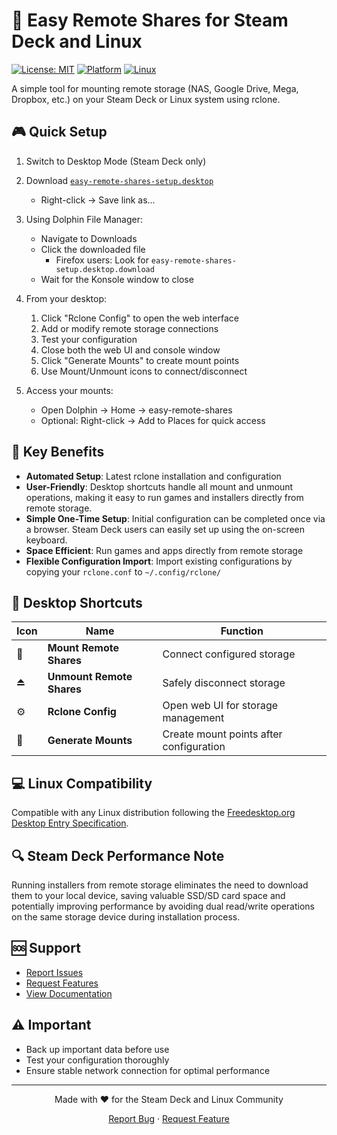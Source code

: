 # 🚀 Easy Remote Shares for Steam Deck and Linux

[![License: MIT](https://img.shields.io/badge/License-MIT-yellow.svg)](https://opensource.org/licenses/MIT)
[![Platform](https://img.shields.io/badge/Platform-Steam%20Deck-000000?style=flat&logo=steam&logoColor=white)](https://www.steamdeck.com/)
[![Linux](https://img.shields.io/badge/Linux-FCC624?style=flat&logo=linux&logoColor=black)](https://www.linux.org/)

A simple tool for mounting remote storage (NAS, Google Drive, Mega, Dropbox, etc.) on your Steam Deck or Linux system using rclone.

## 🎮 Quick Setup

1. Switch to Desktop Mode (Steam Deck only)
2. Download [`easy-remote-shares-setup.desktop`](https://github.com/tornadox/Easy-Remote-Shares/raw/refs/heads/main/desktop/easy-remote-shares-setup.desktop)
   - Right-click → Save link as...
3. Using Dolphin File Manager:
   - Navigate to Downloads
   - Click the downloaded file
     - Firefox users: Look for `easy-remote-shares-setup.desktop.download`
   - Wait for the Konsole window to close
4. From your desktop:
   1. Click "Rclone Config" to open the web interface
   2. Add or modify remote storage connections
   3. Test your configuration
   4. Close both the web UI and console window
   5. Click "Generate Mounts" to create mount points
   6. Use Mount/Unmount icons to connect/disconnect

5. Access your mounts:
   - Open Dolphin → Home → easy-remote-shares
   - Optional: Right-click → Add to Places for quick access

## 💫 Key Benefits

- **Automated Setup**: Latest rclone installation and configuration
- **User-Friendly**: Desktop shortcuts handle all mount and unmount operations, making it easy to run games and installers directly from remote storage.
- **Simple One-Time Setup**: Initial configuration can be completed once via a browser. Steam Deck users can easily set up using the on-screen keyboard.
- **Space Efficient**: Run games and apps directly from remote storage
- **Flexible Configuration Import**: Import existing configurations by copying your `rclone.conf` to `~/.config/rclone/`

## 🎯 Desktop Shortcuts

| Icon | Name | Function |
|------|------|----------|
| 🔌 | **Mount Remote Shares** | Connect configured storage |
| ⏏️ | **Unmount Remote Shares** | Safely disconnect storage |
| ⚙️ | **Rclone Config** | Open web UI for storage management |
| 🔄 | **Generate Mounts** | Create mount points after configuration |

## 💻 Linux Compatibility

Compatible with any Linux distribution following the [Freedesktop.org Desktop Entry Specification](https://specifications.freedesktop.org/desktop-entry-spec/latest/).

## 🔍 Steam Deck Performance Note

Running installers from remote storage eliminates the need to download them to your local device, saving valuable SSD/SD card space and potentially improving performance by avoiding dual read/write operations on the same storage device during installation process.

## 🆘 Support

- [Report Issues](../../issues)
- [Request Features](../../issues)
- [View Documentation](../../wiki)

## ⚠️ Important

- Back up important data before use
- Test your configuration thoroughly
- Ensure stable network connection for optimal performance

---

<div align="center">

Made with ❤️ for the Steam Deck and Linux Community

[Report Bug](../../issues) · [Request Feature](../../issues)
</div>
